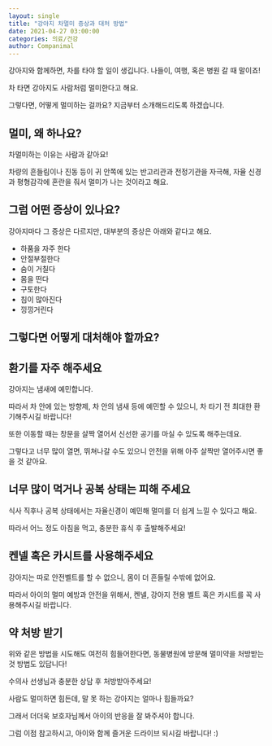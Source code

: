 ```yaml
---
layout: single
title: "강아지 차멀미 증상과 대처 방법"
date: 2021-04-27 03:00:00
categories: 의료/건강
author: Companimal
---
```


강아지와 함께하면, 차를 타야 할 일이 생깁니다. 나들이, 여행, 혹은 병원 갈 때 말이죠!

차 타면 강아지도 사람처럼 멀미한다고 해요.

그렇다면, 어떻게 멀미하는 걸까요? 지금부터 소개해드리도록 하겠습니다.

## 멀미, 왜 하나요?

차멀미하는 이유는 사람과 같아요!

차량의 흔들림이나 진동 등이 귀 안쪽에 있는 반고리관과 전정기관을 자극해, 자율 신경과 평형감각에 혼란을 줘서 멀미가 나는 것이라고 해요.

## 그럼 어떤 증상이 있나요?

강아지마다 그 증상은 다르지만, 대부분의 증상은 아래와 같다고 해요.

- 하품을 자주 한다
- 안절부절한다
- 숨이 거칠다
- 몸을 떤다
- 구토한다
- 침이 많아진다
- 낑낑거린다

## 그렇다면 어떻게 대처해야 할까요?

## 환기를 자주 해주세요

강아지는 냄새에 예민합니다.

따라서 차 안에 있는 방향제, 차 안의 냄새 등에 예민할 수 있으니, 차 타기 전 최대한 환기해주시길 바랍니다!

또한 이동할 때는 창문을 살짝 열어서 신선한 공기를 마실 수 있도록 해주는데요.

그렇다고 너무 많이 열면, 뛰쳐나갈 수도 있으니 안전을 위해 아주 살짝만 열어주시면 좋을 것 같아요.

## 너무 많이 먹거나 공복 상태는 피해 주세요

식사 직후나 공복 상태에서는 자율신경이 예민해 멀미를 더 쉽게 느낄 수 있다고 해요.

따라서 어느 정도 아침을 먹고, 충분한 휴식 후 출발해주세요!

## 켄넬 혹은 카시트를 사용해주세요

강아지는 따로 안전벨트를 할 수 없으니, 몸이 더 흔들릴 수밖에 없어요.

따라서 아이의 멀미 예방과 안전을 위해서, 켄넬, 강아지 전용 벨트 혹은 카시트를 꼭 사용해주시길 바랍니다.

## 약 처방 받기

위와 같은 방법을 시도해도 여전히 힘들어한다면, 동물병원에 방문해 멀미약을 처방받는 것 방법도 있답니다!

수의사 선생님과 충분한 상담 후 처방받아주세요!

사람도 멀미하면 힘든데, 말 못 하는 강아지는 얼마나 힘들까요?

그래서 더더욱 보호자님께서 아이의 반응을 잘 봐주셔야 합니다.

그럼 이점 참고하시고, 아이와 함께 즐거운 드라이브 되시길 바랍니다! :)
